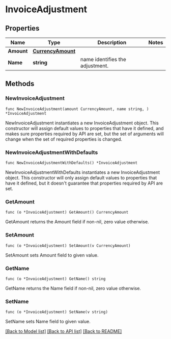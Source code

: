 # InvoiceAdjustment

## Properties

Name | Type | Description | Notes
------------ | ------------- | ------------- | -------------
**Amount** | [**CurrencyAmount**](CurrencyAmount.md) |  | 
**Name** | **string** | name identifies the adjustment. | 

## Methods

### NewInvoiceAdjustment

`func NewInvoiceAdjustment(amount CurrencyAmount, name string, ) *InvoiceAdjustment`

NewInvoiceAdjustment instantiates a new InvoiceAdjustment object.
This constructor will assign default values to properties that have it defined,
and makes sure properties required by API are set, but the set of arguments
will change when the set of required properties is changed.

### NewInvoiceAdjustmentWithDefaults

`func NewInvoiceAdjustmentWithDefaults() *InvoiceAdjustment`

NewInvoiceAdjustmentWithDefaults instantiates a new InvoiceAdjustment object.
This constructor will only assign default values to properties that have it defined,
but it doesn't guarantee that properties required by API are set.

### GetAmount

`func (o *InvoiceAdjustment) GetAmount() CurrencyAmount`

GetAmount returns the Amount field if non-nil, zero value otherwise.

### SetAmount

`func (o *InvoiceAdjustment) SetAmount(v CurrencyAmount)`

SetAmount sets Amount field to given value.

### GetName

`func (o *InvoiceAdjustment) GetName() string`

GetName returns the Name field if non-nil, zero value otherwise.

### SetName

`func (o *InvoiceAdjustment) SetName(v string)`

SetName sets Name field to given value.


[[Back to Model list]](../README.md#documentation-for-models) [[Back to API list]](../README.md#documentation-for-api-endpoints) [[Back to README]](../README.md)


